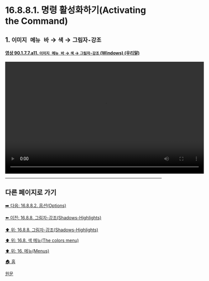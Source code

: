 # 16.8.8.1. 명령 활성화하기(Activating the Command)

<a id="16-08-08-01-s1"></a>

## 1. `이미지 메뉴 바` → `색` → `그림자-강조`

<a id="90-01-07-07-a11"></a>

#### [영상 90.1.7.7.a11. `이미지 메뉴 바` → `색` → `그림자-강조` (Windows) (우리말)](./90-01-07-07-shadows_highlights.md#90-01-07-07-a11)
<video controls="controls" width="640" height="360" src="https://github.com/user-attachments/assets/b4d33ed2-99cb-4d96-bf3f-1b2525c2dde6"></video>

***

## 다른 페이지로 가기

[➡️ 다음: 16.8.8.2. 옵션(Options)](./16-08-08-02-00-options.md)

[⬅️ 이전: 16.8.8. 그림자-강조(Shadows-Highlights)](./16-08-08-00-shadows-highlights.md)

[⬆️ 위: 16.8.8. 그림자-강조(Shadows-Highlights)](./16-08-08-00-shadows-highlights.md)

[⬆️ 위: 16.8. 색 메뉴(The colors menu)](./16-08-00-the-colors-menu.md)

[⬆️ 위: 16. 메뉴(Menus)](./16-00-menus.md)

[🏠 홈](./00-home.md)

[원문](https://docs.gimp.org/2.10/ko/gimp-filter-shadows-highlights.html#idm30931)